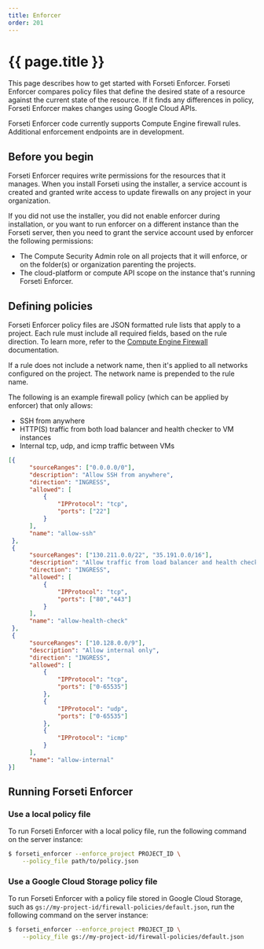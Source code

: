 ```yaml
---
title: Enforcer
order: 201
---
```

# {{ page.title }}

This page describes how to get started with Forseti Enforcer. Forseti
Enforcer compares policy files that define the desired state of a resource
against the current state of the resource. If it finds any differences in
policy, Forseti Enforcer makes changes using Google Cloud APIs.

Forseti Enforcer code currently supports Compute Engine firewall rules.
Additional enforcement endpoints are in development.

## Before you begin

Forseti Enforcer requires write permissions for the resources that it manages.
When you install Forseti using the installer, a service account is created and
granted write access to update firewalls on any project in your organization.

If you did not use the installer, you did not enable enforcer during
installation, or you want to run enforcer on a different instance than the
Forseti server, then you need to grant the service account used by enforcer
the following permissions:

  - The Compute Security Admin role on all projects that it will enforce, or on
    the folder(s) or organization parenting the projects.
  - The cloud-platform or compute API scope on the instance that's running
    Forseti Enforcer.

## Defining policies

Forseti Enforcer policy files are JSON formatted rule lists that apply to a
project. Each rule must include all required fields, based on the rule
direction. To learn more, refer to the
[Compute Engine Firewall](https://cloud.google.com/vpc/docs/firewalls#gcp_firewall_rule_summary_table)
documentation.

If a rule does not include a network name, then it's applied to all networks
configured on the project. The network name is prepended to the rule name.

The following is an example firewall policy (which can be applied by enforcer)
that only allows:
  * SSH from anywhere
  * HTTP(S) traffic from both load balancer and health checker to VM instances
  * Internal tcp, udp, and icmp traffic between VMs

  ```json
  [{
        "sourceRanges": ["0.0.0.0/0"],
        "description": "Allow SSH from anywhere",
        "direction": "INGRESS",
        "allowed": [
            {
                "IPProtocol": "tcp",
                "ports": ["22"]
            }
        ],
        "name": "allow-ssh"
   },
   {
        "sourceRanges": ["130.211.0.0/22", "35.191.0.0/16"],
        "description": "Allow traffic from load balancer and health checks to reach VM instances",
        "direction": "INGRESS",
        "allowed": [
            {
                "IPProtocol": "tcp",
                "ports": ["80","443"]
            }
        ],
        "name": "allow-health-check"
   },
   {
        "sourceRanges": ["10.128.0.0/9"],
        "description": "Allow internal only",
        "direction": "INGRESS",
        "allowed": [
            {
                "IPProtocol": "tcp",
                "ports": ["0-65535"]
            },
            {
                "IPProtocol": "udp",
                "ports": ["0-65535"]
            },
            {
                "IPProtocol": "icmp"
            }
        ],
        "name": "allow-internal"
  }]
  ```

## Running Forseti Enforcer

### Use a local policy file

To run Forseti Enforcer with a local policy file, run the following command on
the server instance:

  ```bash
  $ forseti_enforcer --enforce_project PROJECT_ID \
      --policy_file path/to/policy.json
  ```

### Use a Google Cloud Storage policy file

To run Forseti Enforcer with a policy file stored in Google Cloud Storage,
such as `gs://my-project-id/firewall-policies/default.json`, run the following
command on the server instance:

  ```bash
  $ forseti_enforcer --enforce_project PROJECT_ID \
      --policy_file gs://my-project-id/firewall-policies/default.json
  ```
